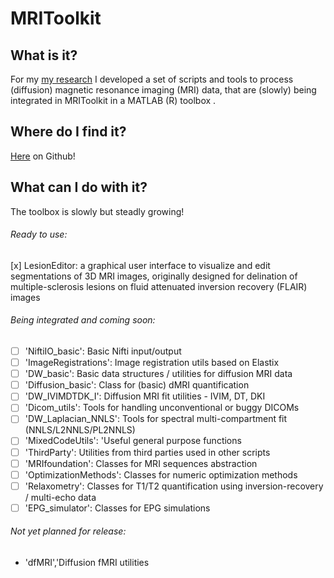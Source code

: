 # MRIToolkit
 ## What is it?
 For my [my research](https://www.isi.uu.nl/people/alberto-de-luca/) I developed a set of scripts and tools to process (diffusion) magnetic resonance imaging (MRI) data, that are (slowly) being integrated in MRIToolkit in a MATLAB (R) toolbox .

## Where do I find it?
[Here](https://github.com/delucaal/MRIToolkit) on Github!

## What can I do with it?
The toolbox is slowly but steadly growing!
###### Ready to use:
[x] LesionEditor: a graphical user interface to visualize and edit segmentations of 3D MRI images, originally designed for delination of multiple-sclerosis lesions on fluid attenuated inversion recovery (FLAIR) images 
###### Being integrated and coming soon:
- [ ] 'NiftiIO_basic': Basic Nifti input/output
- [ ] 'ImageRegistrations': Image registration utils based on Elastix
- [ ] 'DW_basic': Basic data structures / utilities for diffusion MRI data
- [ ] 'Diffusion_basic': Class for (basic) dMRI quantification
- [ ] 'DW_IVIMDTDK_I': Diffusion MRI fit utilities - IVIM, DT, DKI 
- [ ] 'Dicom_utils': Tools for handling unconventional or buggy DICOMs
- [ ] 'DW_Laplacian_NNLS': Tools for spectral multi-compartment fit (NNLS/L2NNLS/PL2NNLS)
- [ ] 'MixedCodeUtils': 'Useful general purpose functions
- [ ] 'ThirdParty': Utilities from third parties used in other scripts
- [ ] 'MRIfoundation': Classes for MRI sequences abstraction
- [ ] 'OptimizationMethods': Classes for numeric optimization methods
- [ ] 'Relaxometry': Classes for T1/T2 quantification using inversion-recovery / multi-echo data
- [ ] 'EPG_simulator': Classes for EPG simulations

###### Not yet planned for release:
- 'dfMRI','Diffusion fMRI utilities
